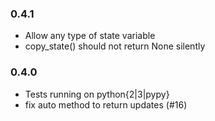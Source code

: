 ### 0.4.1
- Allow any type of state variable
- copy_state() should not return None silently

### 0.4.0
- Tests running on python{2|3|pypy}
- fix auto method to return updates (#16)
